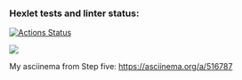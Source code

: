 ### Hexlet tests and linter status:
[![Actions Status](https://github.com/auvatov/php-project-lvl1/workflows/hexlet-check/badge.svg)](https://github.com/auvatov/php-project-lvl1/actions)

<a href="https://codeclimate.com/github/auvatov/php-project-lvl1/maintainability"><img src="https://api.codeclimate.com/v1/badges/5bdcf79c0033c1eed6e0/maintainability" /></a>

My asciinema from Step five: https://asciinema.org/a/516787
